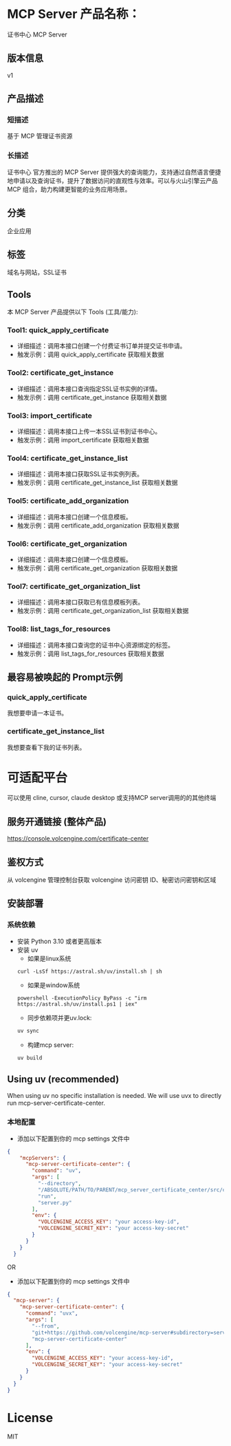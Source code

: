 
# MCP Server 产品名称：
证书中心 MCP Server

## 版本信息
v1

## 产品描述
### 短描述
基于 MCP 管理证书资源
### 长描述
证书中心 官方推出的 MCP Server 提供强大的查询能力，支持通过自然语言便捷地申请以及查询证书，提升了数据访问的直观性与效率。可以与火山引擎云产品MCP 组合，助力构建更智能的业务应用场景。

## 分类
企业应用

## 标签
域名与网站，SSL证书

## Tools
本 MCP Server 产品提供以下 Tools (工具/能力):
### Tool1: quick_apply_certificate
 - 详细描述：调用本接口创建一个付费证书订单并提交证书申请。
 - 触发示例：调用 quick_apply_certificate 获取相关数据
### Tool2: certificate_get_instance
 - 详细描述：调用本接口查询指定SSL证书实例的详情。
 - 触发示例：调用 certificate_get_instance 获取相关数据
### Tool3: import_certificate
 - 详细描述：调用本接口上传一本SSL证书到证书中心。
 - 触发示例：调用 import_certificate 获取相关数据
### Tool4: certificate_get_instance_list
 - 详细描述：调用本接口获取SSL证书实例列表。
 - 触发示例：调用 certificate_get_instance_list 获取相关数据
### Tool5: certificate_add_organization
 - 详细描述：调用本接口创建一个信息模板。
 - 触发示例：调用 certificate_add_organization 获取相关数据
### Tool6: certificate_get_organization
 - 详细描述：调用本接口创建一个信息模板。
 - 触发示例：调用 certificate_get_organization 获取相关数据
### Tool7: certificate_get_organization_list
 - 详细描述：调用本接口获取已有信息模板列表。
 - 触发示例：调用 certificate_get_organization_list 获取相关数据
### Tool8: list_tags_for_resources
 - 详细描述：调用本接口查询您的证书中心资源绑定的标签。
 - 触发示例：调用 list_tags_for_resources 获取相关数据



## 最容易被唤起的 Prompt示例
### quick_apply_certificate
我想要申请一本证书。 
### certificate_get_instance_list
我想要查看下我的证书列表。


# 可适配平台  
可以使用 cline, cursor, claude desktop 或支持MCP server调用的的其他终端

## 服务开通链接 (整体产品)
<https://console.volcengine.com/certificate-center>


## 鉴权方式
从 volcengine 管理控制台获取 volcengine 访问密钥 ID、秘密访问密钥和区域

## 安装部署

### 系统依赖
- 安装 Python 3.10 或者更高版本
- 安装 uv
    - 如果是linux系统
    ```
    curl -LsSf https://astral.sh/uv/install.sh | sh
   ```
    - 如果是window系统
    ```
    powershell -ExecutionPolicy ByPass -c "irm https://astral.sh/uv/install.ps1 | iex"
    ```
    - 同步依赖项并更uv.lock:
    ```bash
    uv sync
    ```
    - 构建mcp server:
    ```bash
    uv build
    ```

## Using uv (recommended)
When using uv no specific installation is needed. We will
use uvx to directly run mcp-server-certificate-center.

### 本地配置
- 添加以下配置到你的 mcp settings 文件中

```json
{
    "mcpServers": {
      "mcp-server-certificate-center": {
        "command": "uv",
        "args": [
          "--directory",
          "/ABSOLUTE/PATH/TO/PARENT/mcp_server_certificate_center/src/certificate_service",
          "run",
          "server.py"
        ],
        "env": {
          "VOLCENGINE_ACCESS_KEY": "your access-key-id",
          "VOLCENGINE_SECRET_KEY": "your access-key-secret"
        }
      }
    }
  }
```

OR

- 添加以下配置到你的 mcp settings 文件中
```json
{
  "mcp-server": {
    "mcp-server-certificate-center": {
      "command": "uvx",
      "args": [
        "--from",
        "git+https://github.com/volcengine/mcp-server#subdirectory=server/mcp_server_certificate_center",
        "mcp-server-certificate-center"
      ],
      "env": {
        "VOLCENGINE_ACCESS_KEY": "your access-key-id",
        "VOLCENGINE_SECRET_KEY": "your access-key-secret"
      }
    }
  }
}
```

# License
MIT